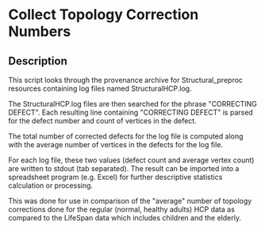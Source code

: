 # Collect Topology Correction Numbers

## Description

This script looks through the provenance archive for Structural_preproc resources
containing log files named StructuralHCP.log.

The StructuralHCP.log files are then searched for the phrase "CORRECTING DEFECT".
Each resulting line containing "CORRECTING DEFECT" is parsed for the defect
number and count of vertices in the defect. 

The total number of corrected defects for the log file is computed along with the 
average number of vertices in the defects for the log file.

For each log file, these two values (defect count and average vertex count) are
written to stdout (tab separated). The result can be imported into a spreadsheet
program (e.g. Excel) for further descriptive statistics calculation or processing.

This was done for use in comparison of the "average" number of topology corrections
done for the regular (normal, healthy adults) HCP data as compared to the LifeSpan
data which includes children and the elderly.

<!-- References -->
[HCP]: http://www.humanconnectome.org
